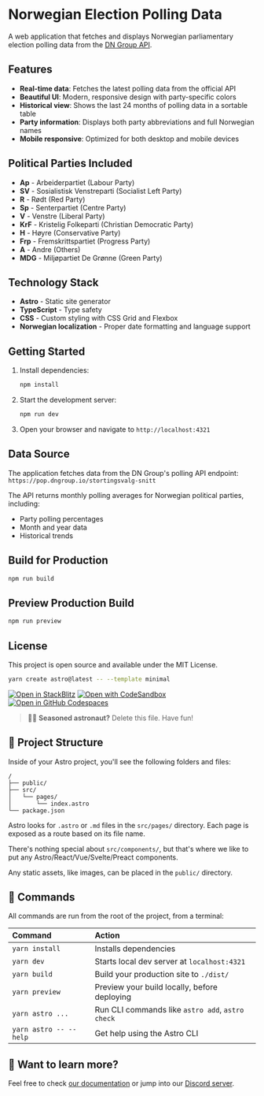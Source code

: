 # Norwegian Election Polling Data

A web application that fetches and displays Norwegian parliamentary election polling data from the [DN Group API](https://pop.dngroup.io/stortingsvalg-snitt).

## Features

- **Real-time data**: Fetches the latest polling data from the official API
- **Beautiful UI**: Modern, responsive design with party-specific colors
- **Historical view**: Shows the last 24 months of polling data in a sortable table
- **Party information**: Displays both party abbreviations and full Norwegian names
- **Mobile responsive**: Optimized for both desktop and mobile devices

## Political Parties Included

- **Ap** - Arbeiderpartiet (Labour Party)
- **SV** - Sosialistisk Venstreparti (Socialist Left Party)
- **R** - Rødt (Red Party)
- **Sp** - Senterpartiet (Centre Party)
- **V** - Venstre (Liberal Party)
- **KrF** - Kristelig Folkeparti (Christian Democratic Party)
- **H** - Høyre (Conservative Party)
- **Frp** - Fremskrittspartiet (Progress Party)
- **A** - Andre (Others)
- **MDG** - Miljøpartiet De Grønne (Green Party)

## Technology Stack

- **Astro** - Static site generator
- **TypeScript** - Type safety
- **CSS** - Custom styling with CSS Grid and Flexbox
- **Norwegian localization** - Proper date formatting and language support

## Getting Started

1. Install dependencies:
   ```bash
   npm install
   ```

2. Start the development server:
   ```bash
   npm run dev
   ```

3. Open your browser and navigate to `http://localhost:4321`

## Data Source

The application fetches data from the DN Group's polling API endpoint:
`https://pop.dngroup.io/stortingsvalg-snitt`

The API returns monthly polling averages for Norwegian political parties, including:
- Party polling percentages
- Month and year data
- Historical trends

## Build for Production

```bash
npm run build
```

## Preview Production Build

```bash
npm run preview
```

## License

This project is open source and available under the MIT License.

```sh
yarn create astro@latest -- --template minimal
```

[![Open in StackBlitz](https://developer.stackblitz.com/img/open_in_stackblitz.svg)](https://stackblitz.com/github/withastro/astro/tree/latest/examples/minimal)
[![Open with CodeSandbox](https://assets.codesandbox.io/github/button-edit-lime.svg)](https://codesandbox.io/p/sandbox/github/withastro/astro/tree/latest/examples/minimal)
[![Open in GitHub Codespaces](https://github.com/codespaces/badge.svg)](https://codespaces.new/withastro/astro?devcontainer_path=.devcontainer/minimal/devcontainer.json)

> 🧑‍🚀 **Seasoned astronaut?** Delete this file. Have fun!

## 🚀 Project Structure

Inside of your Astro project, you'll see the following folders and files:

```text
/
├── public/
├── src/
│   └── pages/
│       └── index.astro
└── package.json
```

Astro looks for `.astro` or `.md` files in the `src/pages/` directory. Each page is exposed as a route based on its file name.

There's nothing special about `src/components/`, but that's where we like to put any Astro/React/Vue/Svelte/Preact components.

Any static assets, like images, can be placed in the `public/` directory.

## 🧞 Commands

All commands are run from the root of the project, from a terminal:

| Command                   | Action                                           |
| :------------------------ | :----------------------------------------------- |
| `yarn install`             | Installs dependencies                            |
| `yarn dev`             | Starts local dev server at `localhost:4321`      |
| `yarn build`           | Build your production site to `./dist/`          |
| `yarn preview`         | Preview your build locally, before deploying     |
| `yarn astro ...`       | Run CLI commands like `astro add`, `astro check` |
| `yarn astro -- --help` | Get help using the Astro CLI                     |

## 👀 Want to learn more?

Feel free to check [our documentation](https://docs.astro.build) or jump into our [Discord server](https://astro.build/chat).
